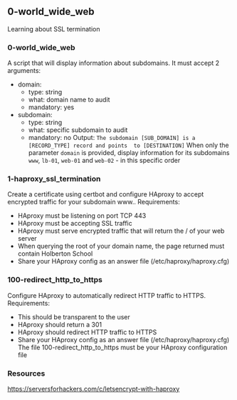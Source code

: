 ## 0-world_wide_web
Learning about SSL termination

### 0-world_wide_web
A script that will display information about subdomains.
It must accept 2 arguments:
* domain:
   * type: string
   * what: domain name to audit
   * mandatory: yes
* subdomain:
   * type: string
   * what: specific subdomain to audit
   * mandatory: no
Output: `The subdomain [SUB_DOMAIN] is a [RECORD_TYPE] record and points 
to [DESTINATION]`
When only the parameter `domain` is provided, display information for its 
subdomains `www`, `lb-01`, `web-01` and `web-02` - in this specific order

### 1-haproxy_ssl_termination
Create a certificate using certbot and configure HAproxy to accept encrypted traffic for your subdomain www..
Requirements:
* HAproxy must be listening on port TCP 443
* HAproxy must be accepting SSL traffic
* HAproxy must serve encrypted traffic that will return the / of your web server
* When querying the root of your domain name, the page returned must contain Holberton School
* Share your HAproxy config as an answer file (/etc/haproxy/haproxy.cfg)

### 100-redirect_http_to_https
Configure HAproxy to automatically redirect HTTP traffic to HTTPS.
Requirements:
* This should be transparent to the user
* HAproxy should return a 301
* HAproxy should redirect HTTP traffic to HTTPS
* Share your HAproxy config as an answer file (/etc/haproxy/haproxy.cfg)
The file 100-redirect_http_to_https must be your HAproxy configuration file


### Resources
https://serversforhackers.com/c/letsencrypt-with-haproxy
